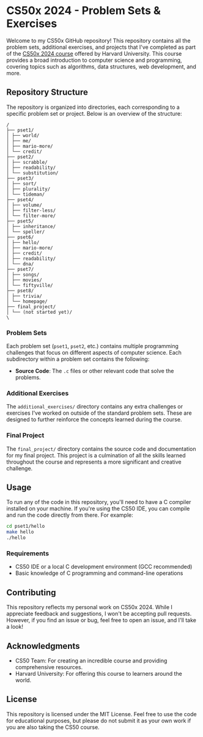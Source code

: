 # CS50x 2024 - Problem Sets & Exercises

Welcome to my CS50x GitHub repository! This repository contains all the problem sets, additional exercises, and projects that I've completed as part of the [CS50x 2024 course](https://cs50.harvard.edu/x/2024/) offered by Harvard University. This course provides a broad introduction to computer science and programming, covering topics such as algorithms, data structures, web development, and more.

## Repository Structure

The repository is organized into directories, each corresponding to a specific problem set or project. Below is an overview of the structure:
```
/
├── pset1/
│ ├── world/
│ ├── me/
│ ├── mario-more/
│ └── credit/
├── pset2/
│ ├── scrabble/
│ ├── readability/
│ └── substitution/
├── pset3/
│ ├── sort/
│ ├── plurality/
│ └── tideman/
├── pset4/
│ ├── volume/
│ ├── filter-less/
│ └── filter-more/
├── pset5/
│ ├── inheritance/
│ └── speller/
├── pset6/
│ ├── hello/
│ ├── mario-more/
│ ├── credit/
│ ├── readability/
│ └── dna/
├── pset7/
│ ├── songs/
│ ├── movies/
│ └── fiftyville/
├── pset8/
│ ├── trivia/
│ └── homepage/
├── final_project/
│ └── (not started yet)/
\
```
### Problem Sets

Each problem set (`pset1`, `pset2`, etc.) contains multiple programming challenges that focus on different aspects of computer science. Each subdirectory within a problem set contains the following:

- **Source Code**: The `.c` files or other relevant code that solve the problems.

### Additional Exercises

The `additional_exercises/` directory contains any extra challenges or exercises I've worked on outside of the standard problem sets. These are designed to further reinforce the concepts learned during the course.

### Final Project

The `final_project/` directory contains the source code and documentation for my final project. This project is a culmination of all the skills learned throughout the course and represents a more significant and creative challenge.

## Usage

To run any of the code in this repository, you'll need to have a C compiler installed on your machine. If you're using the CS50 IDE, you can compile and run the code directly from there. For example:

```bash
cd pset1/hello
make hello
./hello
```

### Requirements
- CS50 IDE or a local C development environment (GCC recommended)
- Basic knowledge of C programming and command-line operations

## Contributing
This repository reflects my personal work on CS50x 2024. While I appreciate feedback and suggestions, I won't be accepting pull requests. However, if you find an issue or bug, feel free to open an issue, and I'll take a look!

## Acknowledgments
- CS50 Team: For creating an incredible course and providing comprehensive resources.
- Harvard University: For offering this course to learners around the world.

## License
This repository is licensed under the MIT License. Feel free to use the code for educational purposes, but please do not submit it as your own work if you are also taking the CS50 course.

